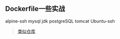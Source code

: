 ## Dockerfile一些实战
alpine-ssh
mysql
jdk
postgreSQL
tomcat
Ubuntu-ssh

> [类似仓库](https://github.com/mx601595686/my-docker-image)
